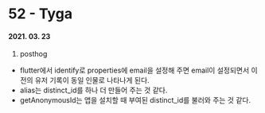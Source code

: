 52 - Tyga
========
#### 2021. 03. 23

1. posthog
  - flutter에서 identify로 properties에 email을 설정해 주면 email이 설정되면서 이전의 유저 기록이 동일 인물로 나타나게 된다.
  - alias는 distinct_id를 하나 더 만들어 주는 것 같다.
  - getAnonymousId는 앱을 설치할 때 부여된 distinct_id를 불러와 주는 것 같다.